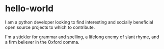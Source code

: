 hello-world
===========

I am a python developer looking to find interesting and socially beneficial open source projects to which to contribute.

I'm a stickler for grammar and spelling, a lifelong enemy of slant rhyme, and a firm believer in the Oxford comma.
